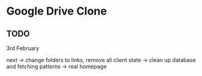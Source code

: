 # Google Drive Clone


## TODO

3rd February

next -> change folders to links, remove all client state
-> clean up database and fetching patterns
-> real homepage
